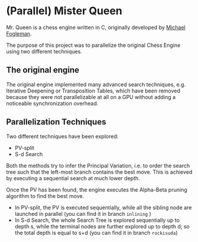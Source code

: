 # (Parallel) Mister Queen

Mr. Queen is a chess engine written in C, originally developed by [Michael Fogleman](https://www.michaelfogleman.com/).

The purpose of this project was to parallelize the original Chess Engine using two different techniques.

## The original engine

The original engine implemented many advanced search techniques, e.g. Iterative Deepening or Transposition Tables, which have been removed because they were not parallelizable at all on a GPU without adding a noticeable synchronization overhead.

## Parallelization Techniques

Two different techniques have been explored:

- PV-split
- S-d Search

Both the methods try to infer the Principal Variation, i.e. to order the search tree such that the left-most branch contains the best move. This is achieved by executing a sequential search at much lower depth.

Once the PV has been found, the engine executes the Alpha-Beta pruning algorithm to find the best move.

- In PV-split, the PV is executed sequentially, while all the sibling node are launched in parallel (you can find it in branch ```inlining``` )
- In S-d Search, the whole Search Tree is explored sequentially up to depth s, while the terminal nodes are further explored up to depth d; so the total depth is equal to s+d (you can find it in branch ```rockisuda```)
